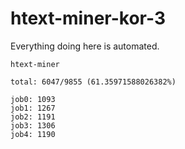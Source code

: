 # htext-miner-kor-3

Everything doing here is automated.

```
htext-miner

total: 6047/9855 (61.35971588026382%)

job0: 1093
job1: 1267
job2: 1191
job3: 1306
job4: 1190
```